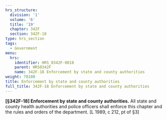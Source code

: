 ```yaml
---
hrs_structure:
  division: '1'
  volume: '6'
  title: '19'
  chapter: 342F
  section: 342F-18
type: hrs_section
tags:
  - Government
menu:
  hrs:
    identifier: HRS_0342F-0018
    parent: HRS0342F
    name: 342F-18 Enforcement by state and county authorities
weight: 78100
title: Enforcement by state and county authorities
full_title: 342F-18 Enforcement by state and county authorities
---
```

**[§342F-18] Enforcement by state and county authorities.** All state and county health authorities and police officers shall enforce this chapter and the rules and orders of the department. [L 1989, c 212, pt of §3]